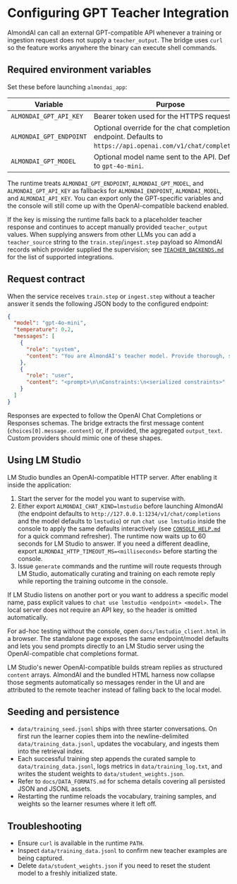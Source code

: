 # Configuring GPT Teacher Integration

AlmondAI can call an external GPT-compatible API whenever a training or ingestion
request does not supply a `teacher_output`. The bridge uses `curl` so the feature
works anywhere the binary can execute shell commands.

## Required environment variables

Set these before launching `almondai_app`:

| Variable | Purpose | Example |
| --- | --- | --- |
| `ALMONDAI_GPT_API_KEY` | Bearer token used for the HTTPS request. | `export ALMONDAI_GPT_API_KEY="sk-..."` |
| `ALMONDAI_GPT_ENDPOINT` | Optional override for the chat completions endpoint. Defaults to `https://api.openai.com/v1/chat/completions`. | `export ALMONDAI_GPT_ENDPOINT="https://api.openai.com/v1/chat/completions"` |
| `ALMONDAI_GPT_MODEL` | Optional model name sent to the API. Defaults to `gpt-4o-mini`. | `export ALMONDAI_GPT_MODEL="gpt-4o-mini"` |

The runtime treats `ALMONDAI_GPT_ENDPOINT`, `ALMONDAI_GPT_MODEL`, and
`ALMONDAI_GPT_API_KEY` as fallbacks for `ALMONDAI_ENDPOINT`,
`ALMONDAI_MODEL`, and `ALMONDAI_API_KEY`. You can export only the GPT-specific
variables and the console will still come up with the OpenAI-compatible backend
enabled.

If the key is missing the runtime falls back to a placeholder teacher response and
continues to accept manually provided `teacher_output` values. When supplying
answers from other LLMs you can add a `teacher_source` string to the
`train.step`/`ingest.step` payload so AlmondAI records which provider supplied
the supervision; see [`TEACHER_BACKENDS.md`](TEACHER_BACKENDS.md) for the list of
supported integrations.

## Request contract

When the service receives `train.step` or `ingest.step` without a teacher answer it
sends the following JSON body to the configured endpoint:

```json
{
  "model": "gpt-4o-mini",
  "temperature": 0.2,
  "messages": [
    {
      "role": "system",
      "content": "You are AlmondAI's teacher model. Provide thorough, safe answers suitable for fine-tuning."
    },
    {
      "role": "user",
      "content": "<prompt>\n\nConstraints:\n<serialized constraints>"
    }
  ]
}
```

Responses are expected to follow the OpenAI Chat Completions or Responses schemas.
The bridge extracts the first message content (`choices[0].message.content`) or, if
provided, the aggregated `output_text`. Custom providers should mimic one of these
shapes.

## Using LM Studio

LM Studio bundles an OpenAI-compatible HTTP server. After enabling it inside the
application:

1. Start the server for the model you want to supervise with.
2. Either export `ALMONDAI_CHAT_KIND=lmstudio` before launching AlmondAI (the
   endpoint defaults to `http://127.0.0.1:1234/v1/chat/completions` and the model
   defaults to `lmstudio`) or run `chat use lmstudio` inside the console to apply
   the same defaults interactively (see [`CONSOLE_HELP.md`](CONSOLE_HELP.md) for a
   quick command refresher). The runtime now waits up to 60 seconds for LM Studio
   to answer. If you need a different deadline, export
   `ALMONDAI_HTTP_TIMEOUT_MS=<milliseconds>` before starting the console.
3. Issue `generate` commands and the runtime will route requests through LM
   Studio, automatically curating and training on each remote reply while
   reporting the training outcome in the console.

If LM Studio listens on another port or you want to address a specific model
name, pass explicit values to `chat use lmstudio <endpoint> <model>`. The local
server does not require an API key, so the header is omitted automatically.

For ad-hoc testing without the console, open `docs/lmstudio_client.html` in a
browser. The standalone page exposes the same endpoint/model defaults and lets
you send prompts directly to an LM Studio server using the OpenAI-compatible
chat completions format.

LM Studio's newer OpenAI-compatible builds stream replies as structured
`content` arrays. AlmondAI and the bundled HTML harness now collapse those
segments automatically so messages render in the UI and are attributed to the
remote teacher instead of falling back to the local model.

## Seeding and persistence

* `data/training_seed.jsonl` ships with three starter conversations. On first run the
  learner copies them into the newline-delimited `data/training_data.jsonl`, updates
  the vocabulary, and ingests them into the retrieval index.
* Each successful training step appends the curated sample to
  `data/training_data.jsonl`, logs metrics in `data/training_log.txt`, and writes the
  student weights to `data/student_weights.json`.
* Refer to `docs/DATA_FORMATS.md` for schema details covering all persisted JSON and
  JSONL assets.
* Restarting the runtime reloads the vocabulary, training samples, and weights so the
  learner resumes where it left off.

## Troubleshooting

* Ensure `curl` is available in the runtime `PATH`.
* Inspect `data/training_data.jsonl` to confirm new teacher examples are being
  captured.
* Delete `data/student_weights.json` if you need to reset the student model to a
  freshly initialized state.
